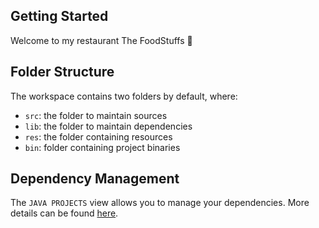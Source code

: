 ## Getting Started

Welcome to my restaurant The FoodStuffs 🍜

## Folder Structure

The workspace contains two folders by default, where:

- `src`: the folder to maintain sources
- `lib`: the folder to maintain dependencies
- `res`: the folder containing resources
- `bin`: folder containing project binaries

## Dependency Management

The `JAVA PROJECTS` view allows you to manage your dependencies. More details can be found [here](https://github.com/microsoft/vscode-java-dependency#manage-dependencies).
